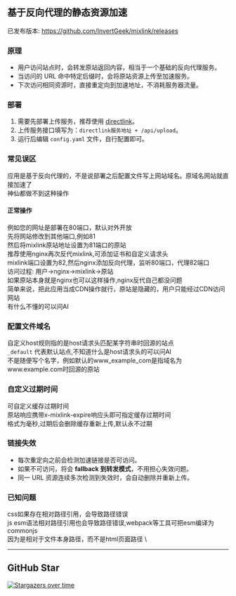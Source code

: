 
## 基于反向代理的静态资源加速
已发布版本: https://github.com/InvertGeek/mixlink/releases

### 原理
- 用户访问站点时，会转发原站返回内容，相当于一个基础的反向代理服务。  
- 当访问的 URL 命中特定后缀时，会将原站资源上传至加速服务。  
- 下次访问相同资源时，直接重定向到加速地址，不消耗服务器流量。  

### 部署
1. 需要先部署上传服务，推荐使用 [directlink](https://github.com/InvertGeek/directlink)。  
2. 上传服务接口填写为：`directlink服务地址 + /api/upload`。  
3. 运行后编辑 `config.yaml` 文件，自行配置即可。 

### 常见误区
应用是基于反向代理的，不是说部署之后配置文件写上网站域名。原域名网站就直接加速了 \
神仙都做不到这种操作
#### 正常操作
例如您的网址是部署在80端口，默认对外开放 \
先将网站修改到其他端口,例如81 \
然后将mixlink原站地址设置为81端口的原站 \
推荐使用nginx再次反代mixlink,可添加证书和自定义请求头 \
mixlink端口设置为82,然后nginx添加反向代理，监听80端口，代理82端口 \
访问过程: 用户->nginx->mixlink->原站 \
如果原站本身就是nginx也可以这样操作,nginx反代自己都没问题 \
简单来说，把此应用当成CDN操作就行，原站是隐藏的，用户只能经过CDN访问网站 \
有什么不懂的可以问AI

### 配置文件域名
自定义host规则指的是host请求头匹配某字符串时回源的站点 \
`_default` 代表默认站点,不知道什么是host请求头的可以问AI \
不是随便写个名字，例如默认的www_example_com是指域名为www.example.com时回源的原站


### 自定义过期时间
可自定义缓存过期时间 \
原站响应携带x-mixlink-expire响应头即可指定缓存过期时间 \
格式为毫秒,过期后会删除缓存重新上传,默认永不过期

### 链接失效
- 每次重定向之前会检测加速链接是否可访问。  
- 如果不可访问，将会 **fallback 到转发模式**，不用担心失效问题。  
- 同一 URL 资源连续多次检测到失效时，会自动删除并重新上传。  

### 已知问题
css如果存在相对路径引用，会导致路径错误 \
js esm语法相对路径引用也会导致路径错误,webpack等工具可把esm编译为commonjs\
因为是相对于文件本身路径，而不是html页面路径 \

---

## GitHub Star
[![Stargazers over time](https://starchart.cc/InvertGeek/mixlink.svg?variant=adaptive)](https://starchart.cc/InvertGeek/mixlink)
